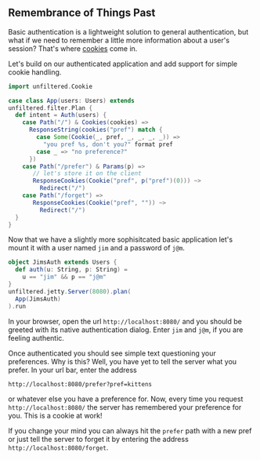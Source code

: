 Remembrance of Things Past
--------------------------

Basic authentication is a lightweight solution to general
authentication, but what if we need to remember a little more
information about a user's session? That's where
[cookies](http://en.wikipedia.org/wiki/HTTP_cookie) come in.

Let's build on our authenticated application and add support for simple cookie handling.

```scala
import unfiltered.Cookie

case class App(users: Users) extends
unfiltered.filter.Plan {
  def intent = Auth(users) {
    case Path("/") & Cookies(cookies) =>
      ResponseString(cookies("pref") match {
        case Some(Cookie(_, pref, _, _, _, _)) =>
          "you pref %s, don't you?" format pref
        case _ => "no preference?"
      })
    case Path("/prefer") & Params(p) =>
       // let's store it on the client
       ResponseCookies(Cookie("pref", p("pref")(0))) ~>
         Redirect("/")
    case Path("/forget") =>
       ResponseCookies(Cookie("pref", "")) ~>
         Redirect("/")
  }
}
```

Now that we have a slightly more sophisitcated basic application let's mount it with a user named `jim` and a password of `j@m`.

```scala
object JimsAuth extends Users {
  def auth(u: String, p: String) =
    u == "jim" && p == "j@m"
}
unfiltered.jetty.Server(8080).plan(
  App(JimsAuth)
).run
```

In your browser, open the url `http://localhost:8080/` and you should
be greeted with its native authentication dialog. Enter `jim` and
`j@m`, if you are feeling authentic.

Once authenticated you should see simple text questioning your
preferences. Why is this? Well, you have yet to tell the server what
you prefer. In your url bar, enter the address

    http://localhost:8080/prefer?pref=kittens

or whatever else you have a preference for. Now, every time you
request `http://localhost:8080/` the server has remembered your
preference for you. This is a cookie at work!

If you change your mind you can always hit the `prefer` path with a
new pref or just tell the server to forget it by entering the address
`http://localhost:8080/forget`.

